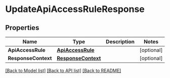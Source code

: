 # UpdateApiAccessRuleResponse

## Properties

Name | Type | Description | Notes
------------ | ------------- | ------------- | -------------
**ApiAccessRule** | [**ApiAccessRule**](ApiAccessRule.md) |  | [optional] 
**ResponseContext** | [**ResponseContext**](ResponseContext.md) |  | [optional] 

[[Back to Model list]](../README.md#documentation-for-models) [[Back to API list]](../README.md#documentation-for-api-endpoints) [[Back to README]](../README.md)


